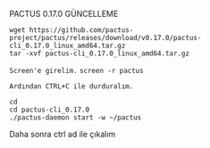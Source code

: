 PACTUS 0.17.0 GÜNCELLEME
```
wget https://github.com/pactus-project/pactus/releases/download/v0.17.0/pactus-cli_0.17.0_linux_amd64.tar.gz
tar -xvf pactus-cli_0.17.0_linux_amd64.tar.gz
```
`Screen'e girelim.`
`screen -r pactus`

`Ardından CTRL+C ile durduralım.`
```
cd
cd pactus-cli_0.17.0
./pactus-daemon start -w ~/pactus
```
Daha sonra ctrl ad ile çıkalım
